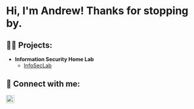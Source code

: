 <h1>Hi, I'm Andrew! Thanks for stopping by.</h1>

<h2>👨‍💻 Projects:</h2>

- <b>Information Security Home Lab</b>
  - [InfoSecLab](https://github.com/akwagner1/InfoSecLab)

<h2> 🤳 Connect with me:</h2>

[<img align="left" alt="Andrew Wagner | LinkedIn" width="22px" src="https://cdn.jsdelivr.net/npm/simple-icons@v3/icons/linkedin.svg" />][linkedin]


[linkedin]: https://linkedin.com/in/akwagner1

<!--


Here are some ideas to get you started:

- 🔭 I’m currently working on ...
- 🌱 I’m currently learning ...
- 👯 I’m looking to collaborate on ...
- 🤔 I’m looking for help with ...
- 💬 Ask me about ...
- 📫 How to reach me: ...
- 😄 Pronouns: ...
- ⚡ Fun fact: ...
-->
